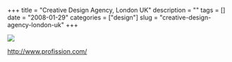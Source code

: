 +++
title = "Creative Design Agency, London UK"
description = ""
tags = []
date = "2008-01-29"
categories = ["design"]
slug = "creative-design-agency-london-uk"
+++


 

  <div id="screens-thumbs" class="clearfix">
    <div class="txt-center" id="design-submission"><a href="http://www.profission.com/"><img id='bluga-thumbnail-1037' class='bluga-thumbnail large' src='/media/bluga/
wt47f281d33b64d_0.jpg'/></a></div>  
  </div>   
<p><a href="http://www.profission.com/">http://www.profission.com/</a></p>




